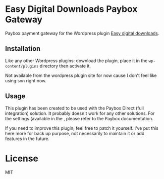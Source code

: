 # Easy Digital Downloads Paybox Gateway

Paybox payment gateway for the Wordpress plugin [Easy digital downloads](http://wordpress.org/plugins/easy-digital-downloads/).

## Installation

Like any other Wordpress plugins: download the plugin, place it in the `wp-content/plugins` directory then activate it.

Not available from the wordpress plugin site for now cause I don't feel like using svn right now.

## Usage

This plugin has been created to be used with the Paybox Direct (full integration) solution. It probably doesn't work for any other solutions. For the settings (available in the , please refer to the Paybox documentation.

If you need to improve this plugin, feel free to patch it yourself. I've put this here more for back up purpose, not necessarily to maintain it or add features in the future.

# License

MIT
